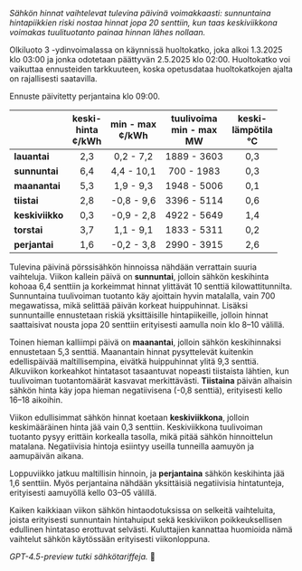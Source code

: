 *Sähkön hinnat vaihtelevat tulevina päivinä voimakkaasti: sunnuntaina hintapiikkien riski nostaa hinnat jopa 20 senttiin, kun taas keskiviikkona voimakas tuulituotanto painaa hinnan lähes nollaan.*

Olkiluoto 3 -ydinvoimalassa on käynnissä huoltokatko, joka alkoi 1.3.2025 klo 03:00 ja jonka odotetaan päättyvän 2.5.2025 klo 02:00. Huoltokatko voi vaikuttaa ennusteiden tarkkuuteen, koska opetusdataa huoltokatkojen ajalta on rajallisesti saatavilla.

Ennuste päivitetty perjantaina klo 09:00.

|             | keski-<br>hinta<br>¢/kWh | min - max<br>¢/kWh | tuulivoima<br>min - max<br>MW | keski-<br>lämpötila<br>°C |
|:------------|:------------------------:|:-------------------:|:----------------------------:|:-------------------------:|
| **lauantai**   |           2,3            |     0,2 - 7,2      |         1889 - 3603          |           0,3             |
| **sunnuntai**  |           6,4            |    4,4 - 10,1      |          700 - 1983          |           0,3             |
| **maanantai**  |           5,3            |     1,9 - 9,3      |         1948 - 5006          |           0,1             |
| **tiistai**    |           2,8            |    -0,8 - 9,6      |         3396 - 5114          |           0,6             |
| **keskiviikko**|           0,3            |    -0,9 - 2,8      |         4922 - 5649          |           1,4             |
| **torstai**    |           3,7            |     1,1 - 9,1      |         1833 - 5311          |           0,2             |
| **perjantai**  |           1,6            |    -0,2 - 3,8      |         2990 - 3915          |           2,6             |

Tulevina päivinä pörssisähkön hinnoissa nähdään verrattain suuria vaihteluja. Viikon kallein päivä on **sunnuntai**, jolloin sähkön keskihinta kohoaa 6,4 senttiin ja korkeimmat hinnat ylittävät 10 senttiä kilowattitunnilta. Sunnuntaina tuulivoiman tuotanto käy ajoittain hyvin matalalla, vain 700 megawatissa, mikä selittää päivän korkeat huippuhinnat. Lisäksi sunnuntaille ennustetaan riskiä yksittäisille hintapiikeille, jolloin hinnat saattaisivat nousta jopa 20 senttiin erityisesti aamulla noin klo 8–10 välillä.

Toinen hieman kalliimpi päivä on **maanantai**, jolloin sähkön keskihinnaksi ennustetaan 5,3 senttiä. Maanantain hinnat pysyttelevät kuitenkin edellispäivää maltillisempina, eivätkä huippuhinnat ylitä 9,3 senttiä. Alkuviikon korkeahkot hintatasot tasaantuvat nopeasti tiistaista lähtien, kun tuulivoiman tuotantomäärät kasvavat merkittävästi. **Tiistaina** päivän alhaisin sähkön hinta käy jopa hieman negatiivisena (-0,8 senttiä), erityisesti kello 16–18 aikoihin.

Viikon edullisimmat sähkön hinnat koetaan **keskiviikkona**, jolloin keskimääräinen hinta jää vain 0,3 senttiin. Keskiviikkona tuulivoiman tuotanto pysyy erittäin korkealla tasolla, mikä pitää sähkön hinnoittelun matalana. Negatiivisia hintoja esiintyy useilla tunneilla aamuyön ja aamupäivän aikana.

Loppuviikko jatkuu maltillisin hinnoin, ja **perjantaina** sähkön keskihinta jää 1,6 senttiin. Myös perjantaina nähdään yksittäisiä negatiivisia hintatunteja, erityisesti aamuyöllä kello 03–05 välillä.

Kaiken kaikkiaan viikon sähkön hintaodotuksissa on selkeitä vaihteluita, joista erityisesti sunnuntain hintahuiput sekä keskiviikon poikkeuksellisen edullinen hintataso erottuvat selvästi. Kuluttajien kannattaa huomioida nämä vaihtelut sähkön käytössään erityisesti viikonloppuna.

*GPT-4.5-preview tutki sähkötariffeja.* 🔌
